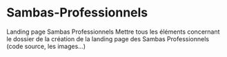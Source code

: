 # Sambas-Professionnels
Landing page Sambas Professionnels
Mettre tous les éléments concernant le dossier de la création de la landing page des Sambas Professionnels (code source, les images...)
